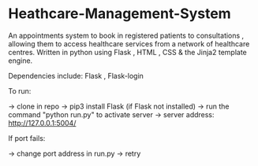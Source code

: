 # Heathcare-Management-System
An appointments system to book in registered patients to consultations , allowing them to access healthcare services from a network of healthcare centres. Written in python using Flask , HTML , CSS &amp; the Jinja2 template engine.

Dependencies include: Flask , Flask-login 

To run:

  -> clone in repo
  -> pip3 install Flask (if Flask not installed)
  -> run the command "python run.py" to activate server
  -> server address: http://127.0.0.1:5004/
  
If port fails:

  -> change port address in run.py
  -> retry
